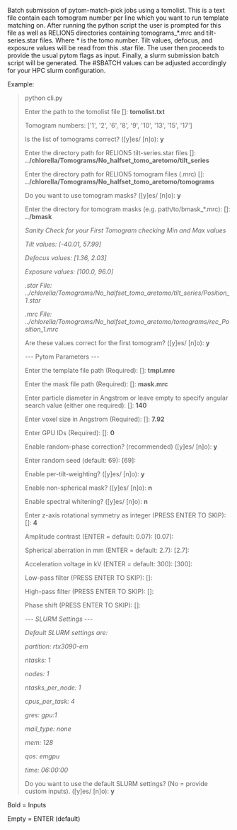Batch submission of pytom-match-pick jobs using a tomolist. This is a text file contain each tomogram number per line which you want to run template matching on.
After running the python script the user is prompted for this file as well as RELION5 directories containing tomograms_*.mrc and tilt-series.star files.
Where * is the tomo number. Tilt values, defocus, and exposure values will be read from this .star file. 
The user then proceeds to provide the usual pytom flags as input. Finally, a slurm submission batch script will be generated.
The #SBATCH values can be adjusted accordingly for your HPC slurm configuration.

Example: 

> python cli.py
> 
> Enter the path to the tomolist file []: **tomolist.txt**
> 
> Tomogram numbers: ['1', '2', '6', '8', '9', '10', '13', '15', '17']
> 
> Is the list of tomograms correct? ([y]es/ [n]o): **y**
> 
> Enter the directory path for RELION5 tilt-series.star files []: **../chlorella/Tomograms/No_halfset_tomo_aretomo/tilt_series**
> 
> Enter the directory path for RELION5 tomogram files (.mrc) []: **../chlorella/Tomograms/No_halfset_tomo_aretomo/tomograms**
>
> Do you want to use tomogram masks? ([y]es/ [n]o): **y**
>
> Enter the directory for tomogram masks (e.g. path/to/bmask_*.mrc): []: **../bmask**
>
> _Sanity Check for your First Tomogram checking Min and Max values_
> 
> _Tilt values: [-40.01, 57.99]_
> 
> _Defocus values: [1.36, 2.03]_
> 
> _Exposure values: [100.0, 96.0]_
> 
> _.star File: ../chlorella/Tomograms/No_halfset_tomo_aretomo/tilt_series/Position_1.star_
> 
> _.mrc File: ../chlorella/Tomograms/No_halfset_tomo_aretomo/tomograms/rec_Position_1.mrc_
> 
> Are these values correct for the first tomogram? ([y]es/ [n]o): **y**
>
> 
>--- Pytom Parameters ---
> 
> Enter the template file path (Required): []: **tmpl.mrc**
>
> Enter the mask file path (Required): []: **mask.mrc**
>
> Enter particle diameter in Angstrom or leave empty to specify angular search value (either one required): []: **140**
>
> Enter voxel size in Angstrom (Required): []: **7.92**
>
> Enter GPU IDs (Required): []: **0**
>
> Enable random-phase correction? (recommended) ([y]es/ [n]o): **y**
>
> Enter random seed (default: 69): [69]:
>
> Enable per-tilt-weighting? ([y]es/ [n]o): **y**
>
> Enable non-spherical mask? ([y]es/ [n]o): **n**
>
> Enable spectral whitening? ([y]es/ [n]o): **n**
>
> Enter z-axis rotational symmetry as integer (PRESS ENTER TO SKIP): []: **4**
>
> Amplitude contrast (ENTER = default: 0.07): [0.07]:
>
> Spherical aberration in mm (ENTER = default: 2.7): [2.7]:
>
> Acceleration voltage in kV (ENTER = default: 300): [300]:
>
> Low-pass filter (PRESS ENTER TO SKIP): []:
>
> High-pass filter (PRESS ENTER TO SKIP): []:
>
> Phase shift (PRESS ENTER TO SKIP): []:
>
> 
> _--- SLURM Settings ---_
> 
> _Default SLURM settings are:_
> 
> _partition: rtx3090-em_
> 
> _ntasks: 1_
> 
> _nodes: 1_
> 
> _ntasks_per_node: 1_
>
> _cpus_per_task: 4_
> 
> _gres: gpu:1_
> 
> _mail_type: none_
> 
> _mem: 128_
> 
> _qos: emgpu_
>
> _time: 06:00:00_
> 
> Do you want to use the default SLURM settings? (No = provide custom inputs). ([y]es/ [n]o): **y**


Bold = Inputs

Empty = ENTER (default)
